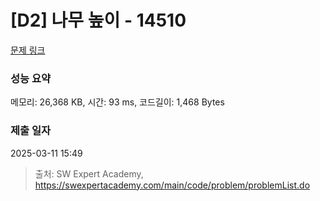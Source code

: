 # [D2] 나무 높이 - 14510 

[문제 링크](https://swexpertacademy.com/main/code/problem/problemDetail.do?contestProbId=AYFofW8qpXYDFAR4) 

### 성능 요약

메모리: 26,368 KB, 시간: 93 ms, 코드길이: 1,468 Bytes

### 제출 일자

2025-03-11 15:49



> 출처: SW Expert Academy, https://swexpertacademy.com/main/code/problem/problemList.do